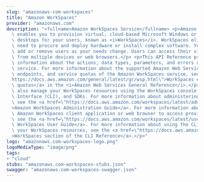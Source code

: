 ```yaml
---
slug: "amazonaws-com-workspaces"
title: "Amazon WorkSpaces"
provider: "amazonaws.com"
description: "<fullname>Amazon WorkSpaces Service</fullname> <p>Amazon WorkSpaces\
  \ enables you to provision virtual, cloud-based Microsoft Windows or Amazon Linux\
  \ desktops for your users, known as <i>WorkSpaces</i>. WorkSpaces eliminates the\
  \ need to procure and deploy hardware or install complex software. You can quickly\
  \ add or remove users as your needs change. Users can access their virtual desktops\
  \ from multiple devices or web browsers.</p> <p>This API Reference provides detailed\
  \ information about the actions, data types, parameters, and errors of the WorkSpaces\
  \ service. For more information about the supported Amazon Web Services Regions,\
  \ endpoints, and service quotas of the Amazon WorkSpaces service, see <a href=\"\
  https://docs.aws.amazon.com/general/latest/gr/wsp.html\">WorkSpaces endpoints and\
  \ quotas</a> in the <i>Amazon Web Services General Reference</i>.</p> <p>You can\
  \ also manage your WorkSpaces resources using the WorkSpaces console, Command Line\
  \ Interface (CLI), and SDKs. For more information about administering WorkSpaces,\
  \ see the <a href=\"https://docs.aws.amazon.com/workspaces/latest/adminguide/\"\
  >Amazon WorkSpaces Administration Guide</a>. For more information about using the\
  \ Amazon WorkSpaces client application or web browser to access provisioned WorkSpaces,\
  \ see the <a href=\"https://docs.aws.amazon.com/workspaces/latest/userguide/\">Amazon\
  \ WorkSpaces User Guide</a>. For more information about using the CLI to manage\
  \ your WorkSpaces resources, see the <a href=\"https://docs.aws.amazon.com/cli/latest/reference/workspaces/index.html\"\
  >WorkSpaces section of the CLI Reference</a>.</p>"
logo: "amazonaws.com-workspaces-logo.png"
logoMediaType: "image/png"
tags:
- "cloud"
stubs: "amazonaws.com-workspaces-stubs.json"
swagger: "amazonaws.com-workspaces-swagger.json"
---
```

